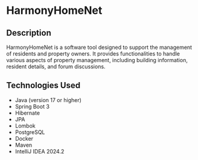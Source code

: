 # HarmonyHomeNet

## Description
HarmonyHomeNet is a software tool designed to support the management of residents and property owners. It provides functionalities to handle various aspects of property management, including building information, resident details, and forum discussions.

## Technologies Used

- Java (version 17 or higher)
- Spring Boot 3
- Hibernate
- JPA
- Lombok
- PostgreSQL
- Docker
- Maven
- IntelliJ IDEA 2024.2